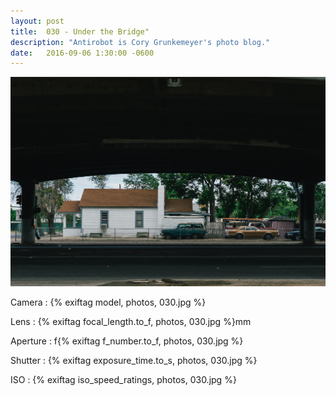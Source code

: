 ```yaml
---
layout: post
title:  030 - Under the Bridge"
description: "Antirobot is Cory Grunkemeyer's photo blog."
date:   2016-09-06 1:30:00 -0600
---
```


![030 - Under the Bridge](/photos/030.jpg)

Camera
: {% exiftag model, photos, 030.jpg %}

Lens
: {% exiftag focal_length.to_f, photos, 030.jpg %}mm

Aperture
: f{% exiftag f_number.to_f, photos, 030.jpg %}

Shutter
: {% exiftag exposure_time.to_s, photos, 030.jpg %}

ISO
: {% exiftag iso_speed_ratings, photos, 030.jpg %}
